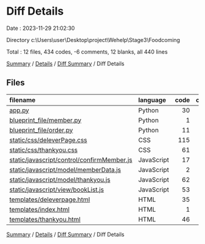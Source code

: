 # Diff Details

Date : 2023-11-29 21:02:30

Directory c:\\Users\\user\\Desktop\\project\\Wehelp\\Stage3\\Foodcoming

Total : 12 files,  434 codes, -6 comments, 12 blanks, all 440 lines

[Summary](results.md) / [Details](details.md) / [Diff Summary](diff.md) / Diff Details

## Files
| filename | language | code | comment | blank | total |
| :--- | :--- | ---: | ---: | ---: | ---: |
| [app.py](/app.py) | Python | 30 | -1 | 4 | 33 |
| [blueprint_file/member.py](/blueprint_file/member.py) | Python | 1 | 0 | 0 | 1 |
| [blueprint_file/order.py](/blueprint_file/order.py) | Python | 11 | 0 | -2 | 9 |
| [static/css/deleverPage.css](/static/css/deleverPage.css) | CSS | 115 | 0 | 3 | 118 |
| [static/css/thankyou.css](/static/css/thankyou.css) | CSS | 61 | 0 | 2 | 63 |
| [static/javascript/control/confirmMember.js](/static/javascript/control/confirmMember.js) | JavaScript | 17 | 0 | 1 | 18 |
| [static/javascript/model/memberData.js](/static/javascript/model/memberData.js) | JavaScript | 2 | 0 | 0 | 2 |
| [static/javascript/model/thankyou.js](/static/javascript/model/thankyou.js) | JavaScript | 62 | 2 | 1 | 65 |
| [static/javascript/view/bookList.js](/static/javascript/view/bookList.js) | JavaScript | 53 | 0 | 3 | 56 |
| [templates/deleverpage.html](/templates/deleverpage.html) | HTML | 35 | 0 | 0 | 35 |
| [templates/index.html](/templates/index.html) | HTML | 1 | -7 | 0 | -6 |
| [templates/thankyou.html](/templates/thankyou.html) | HTML | 46 | 0 | 0 | 46 |

[Summary](results.md) / [Details](details.md) / [Diff Summary](diff.md) / Diff Details